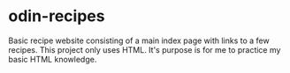 # odin-recipes
Basic recipe website consisting of a main index page with links to a few recipes.
This project only uses HTML. It's purpose is for me to practice my basic HTML knowledge.